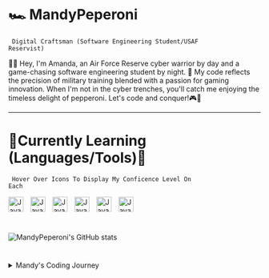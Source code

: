 # 🏎 MandyPeperoni

<code> Digital Craftsman (Software Engineering Student/USAF Reservist)</code>


<p>👩‍💻 Hey, I'm Amanda, an Air Force Reserve cyber warrior by day and a game-chasing software engineering student by night. 🚀 My code reflects the precision of military training blended with a passion for gaming innovation. When I'm not in the cyber trenches, you'll catch me enjoying the timeless delight of pepperoni. Let's code and conquer!🎮🍕</p>
<hr>

# 🔧Currently Learning (Languages/Tools)🔧



<code> Hover Over Icons To Display My Conficence Level On Each</code><br>

<img aling="left" alt="Java" width="30px" style="padding-right:10px;" src="https://cdn.jsdelivr.net/gh/devicons/devicon/icons/java/java-original.svg" title="5/10"/>  <img aling="left" alt="Java" width="30px" style="padding-right:10px;" src="https://cdn.jsdelivr.net/gh/devicons/devicon/icons/html5/html5-original-wordmark.svg" title="8/10"/>   <img aling="left" alt="Java" width="30px" style="padding-right:10px;" src="https://cdn.jsdelivr.net/gh/devicons/devicon/icons/css3/css3-original-wordmark.svg" title="7/10" />   <img aling="left" alt="Java" width="30px" style="padding-right:10px;" src="https://cdn.jsdelivr.net/gh/devicons/devicon/icons/javascript/javascript-original.svg" title="6/10"/>   <img aling="left" alt="Java" width="30px" style="padding-right:10px;" src="https://cdn.jsdelivr.net/gh/devicons/devicon/icons/python/python-plain.svg" title="9/10"/>   <img aling="left" alt="Java" width="30px" style="padding-right:10px;" src="https://cdn.jsdelivr.net/gh/devicons/devicon/icons/cplusplus/cplusplus-original.svg" title="3/10" />
<br/>

#

![MandyPeperoni's GitHub stats](https://github-readme-stats.vercel.app/api?username=MandyPeperoni&show_icons=true&theme=chartreuse-dark)

#



<details>
  
  <summary> Mandy's Coding Journey</summary>
  <p><br>working on it....</p>
</details>
